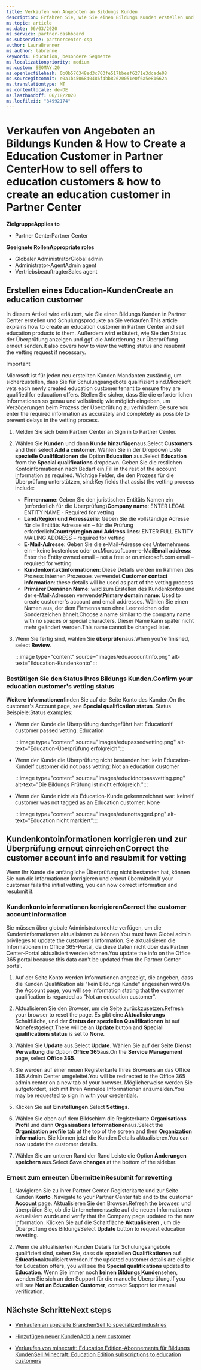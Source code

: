 ```yaml
---
title: Verkaufen von Angeboten an Bildungs Kunden
description: Erfahren Sie, wie Sie einen Bildungs Kunden erstellen und Angebote in Partner Center verkaufen.
ms.topic: article
ms.date: 06/03/2020
ms.service: partner-dashboard
ms.subservice: partnercenter-csp
author: LauraBrenner
ms.author: labrenne
keywords: Education, besondere Segmente
ms.localizationpriority: medium
ms.custom: SEOMAY.20
ms.openlocfilehash: 0b0b576348ed3c703fe517bbeef6271e3dcade08
ms.sourcegitcommit: e0a1b4506840486f4bb82620051e0f6a5e81662a
ms.translationtype: MT
ms.contentlocale: de-DE
ms.lasthandoff: 06/18/2020
ms.locfileid: "84992174"
---
```

# <a name="how-to-sell-offers-to-education-customers--how-to-create-an-education-customer-in-partner-center"></a><span data-ttu-id="a87ba-104">Verkaufen von Angeboten an Bildungs Kunden & How to Create a Education Customer in Partner Center</span><span class="sxs-lookup"><span data-stu-id="a87ba-104">How to sell offers to education customers & how to create an education customer in Partner Center</span></span>

<span data-ttu-id="a87ba-105">**Zielgruppe**</span><span class="sxs-lookup"><span data-stu-id="a87ba-105">**Applies to**</span></span>

- <span data-ttu-id="a87ba-106">Partner Center</span><span class="sxs-lookup"><span data-stu-id="a87ba-106">Partner Center</span></span>

<span data-ttu-id="a87ba-107">**Geeignete Rollen**</span><span class="sxs-lookup"><span data-stu-id="a87ba-107">**Appropriate roles**</span></span>

- <span data-ttu-id="a87ba-108">Globaler Administrator</span><span class="sxs-lookup"><span data-stu-id="a87ba-108">Global admin</span></span>
- <span data-ttu-id="a87ba-109">Administrator-Agent</span><span class="sxs-lookup"><span data-stu-id="a87ba-109">Admin agent</span></span>
- <span data-ttu-id="a87ba-110">Vertriebsbeauftragter</span><span class="sxs-lookup"><span data-stu-id="a87ba-110">Sales agent</span></span>

## <a name="create-an-education-customer"></a><span data-ttu-id="a87ba-111">Erstellen eines Education-Kunden</span><span class="sxs-lookup"><span data-stu-id="a87ba-111">Create an education customer</span></span>

<span data-ttu-id="a87ba-112">In diesem Artikel wird erläutert, wie Sie einen Bildungs Kunden in Partner Center erstellen und Schulungsprodukte an Sie verkaufen.</span><span class="sxs-lookup"><span data-stu-id="a87ba-112">This article explains how to create an education customer in Partner Center and sell education products to them.</span></span> <span data-ttu-id="a87ba-113">Außerdem wird erläutert, wie Sie den Status der Überprüfung anzeigen und ggf. die Anforderung zur Überprüfung erneut senden.</span><span class="sxs-lookup"><span data-stu-id="a87ba-113">It also covers how to view the vetting status and resubmit the vetting request if necessary.</span></span>

> [!IMPORTANT]
> <span data-ttu-id="a87ba-114">Microsoft ist für jeden neu erstellten Kunden Mandanten zuständig, um sicherzustellen, dass Sie für Schulungsangebote qualifiziert sind.</span><span class="sxs-lookup"><span data-stu-id="a87ba-114">Microsoft vets each newly created education customer tenant to ensure they are qualified for education offers.</span></span>  <span data-ttu-id="a87ba-115">Stellen Sie sicher, dass Sie die erforderlichen Informationen so genau und vollständig wie möglich eingeben, um Verzögerungen beim Prozess der Überprüfung zu verhindern.</span><span class="sxs-lookup"><span data-stu-id="a87ba-115">Be sure you enter the required information as accurately and completely as possible to prevent delays in the vetting process.</span></span>

1. <span data-ttu-id="a87ba-116">Melden Sie sich beim Partner Center an.</span><span class="sxs-lookup"><span data-stu-id="a87ba-116">Sign in to Partner Center.</span></span>

2. <span data-ttu-id="a87ba-117">Wählen Sie **Kunden** und dann **Kunde hinzufügen**aus.</span><span class="sxs-lookup"><span data-stu-id="a87ba-117">Select **Customers** and then select **Add a customer**.</span></span> <span data-ttu-id="a87ba-118">Wählen Sie in der Dropdown Liste **spezielle Qualifikationen** die Option **Education** aus.</span><span class="sxs-lookup"><span data-stu-id="a87ba-118">Select **Education** from the **Special qualifications** dropdown.</span></span>  <span data-ttu-id="a87ba-119">Geben Sie die restlichen Kontoinformationen nach Bedarf ein.</span><span class="sxs-lookup"><span data-stu-id="a87ba-119">Fill in the rest of the account information as required.</span></span>  <span data-ttu-id="a87ba-120">Wichtige Felder, die den Prozess für die Überprüfung unterstützen, sind:</span><span class="sxs-lookup"><span data-stu-id="a87ba-120">Key fields that assist the vetting process include:</span></span>

   - <span data-ttu-id="a87ba-121">**Firmenname**: Geben Sie den juristischen Entitäts Namen ein (erforderlich für die Überprüfung)</span><span class="sxs-lookup"><span data-stu-id="a87ba-121">**Company name**: ENTER LEGAL ENTITY NAME - Required for vetting</span></span>
   - <span data-ttu-id="a87ba-122">**Land/Region und Adresszeile**: Geben Sie die vollständige Adresse für die Entitäts Adresse ein – für die Prüfung erforderlich</span><span class="sxs-lookup"><span data-stu-id="a87ba-122">**Country/region and Address lines**: ENTER FULL ENTITY MAILING ADDRESS – required for vetting</span></span>
   - <span data-ttu-id="a87ba-123">**E-Mail-Adresse**: Geben Sie die e-Mail-Adresse des Unternehmens ein – keine kostenlose oder on.Microsoft.com-e-Mail</span><span class="sxs-lookup"><span data-stu-id="a87ba-123">**Email address**:  Enter the Entity owned email – not a free or on.microsoft.com email – required for vetting</span></span>
   - <span data-ttu-id="a87ba-124">**Kundenkontaktinformationen**: Diese Details werden im Rahmen des Prozess internen Prozesses verwendet.</span><span class="sxs-lookup"><span data-stu-id="a87ba-124">**Customer contact information**: these details will be used as part of the vetting process</span></span>
   - <span data-ttu-id="a87ba-125">**Primärer Domänen Name**: wird zum Erstellen des Kundenkontos und der e-Mail-Adressen verwendet</span><span class="sxs-lookup"><span data-stu-id="a87ba-125">**Primary domain name**:  Used to create customer's account and email addresses.</span></span>  <span data-ttu-id="a87ba-126">Wählen Sie einen Namen aus, der dem Firmennamen ohne Leerzeichen oder Sonderzeichen ähnelt.</span><span class="sxs-lookup"><span data-stu-id="a87ba-126">Choose a name similar to the company name with no spaces or special characters.</span></span>  <span data-ttu-id="a87ba-127">Dieser Name kann später nicht mehr geändert werden.</span><span class="sxs-lookup"><span data-stu-id="a87ba-127">This name cannot be changed later.</span></span>

3. <span data-ttu-id="a87ba-128">Wenn Sie fertig sind, wählen Sie **überprüfen**aus.</span><span class="sxs-lookup"><span data-stu-id="a87ba-128">When you're finished, select **Review**.</span></span>

   :::image type="content" source="images/eduaccountinfo.png" alt-text="Education-Kundenkonto":::

### <a name="confirm-your-education-customers-vetting-status"></a><span data-ttu-id="a87ba-130">Bestätigen Sie den Status Ihres Bildungs Kunden.</span><span class="sxs-lookup"><span data-stu-id="a87ba-130">Confirm your education customer's vetting status</span></span>

<span data-ttu-id="a87ba-131">**Weitere Informationen**finden Sie auf der Seite Konto des Kunden.</span><span class="sxs-lookup"><span data-stu-id="a87ba-131">On the customer's Account page, see **Special qualification status**.</span></span>
<span data-ttu-id="a87ba-132">Status Beispiele:</span><span class="sxs-lookup"><span data-stu-id="a87ba-132">Status examples:</span></span>

- <span data-ttu-id="a87ba-133">Wenn der Kunde die Überprüfung durchgeführt hat: Education</span><span class="sxs-lookup"><span data-stu-id="a87ba-133">If customer passed vetting:  Education</span></span>

   :::image type="content" source="images/edupassedvetting.png" alt-text="Education-Überprüfung erfolgreich":::

- <span data-ttu-id="a87ba-135">Wenn der Kunde die Überprüfung nicht bestanden hat: kein Education-Kunde</span><span class="sxs-lookup"><span data-stu-id="a87ba-135">If customer did not pass vetting:  Not an education customer</span></span>

   :::image type="content" source="images/edudidnotpassvetting.png" alt-text="Die Bildungs Prüfung ist nicht erfolgreich.":::

- <span data-ttu-id="a87ba-137">Wenn der Kunde nicht als Education-Kunde gekennzeichnet war: keine</span><span class="sxs-lookup"><span data-stu-id="a87ba-137">If customer was not tagged as an Education customer:  None</span></span>

   :::image type="content" source="images/edunottagged.png" alt-text="Education nicht markiert":::

## <a name="correct-the-customer-account-info-and-resubmit-for-vetting"></a><span data-ttu-id="a87ba-139">Kundenkontoinformationen korrigieren und zur Überprüfung erneut einreichen</span><span class="sxs-lookup"><span data-stu-id="a87ba-139">Correct the customer account info and resubmit for vetting</span></span>  

<span data-ttu-id="a87ba-140">Wenn Ihr Kunde die anfängliche Überprüfung nicht bestanden hat, können Sie nun die Informationen korrigieren und erneut übermitteln.</span><span class="sxs-lookup"><span data-stu-id="a87ba-140">If your customer fails the initial vetting, you can now correct information and resubmit it.</span></span>

### <a name="correct-the-customer-account-information"></a><span data-ttu-id="a87ba-141">Kundenkontoinformationen korrigieren</span><span class="sxs-lookup"><span data-stu-id="a87ba-141">Correct the customer account information</span></span>

<span data-ttu-id="a87ba-142">Sie müssen über globale Administratorrechte verfügen, um die Kundeninformationen aktualisieren zu können.</span><span class="sxs-lookup"><span data-stu-id="a87ba-142">You must have Global admin privileges to update the customer's information.</span></span> <span data-ttu-id="a87ba-143">Sie aktualisieren die Informationen im Office 365-Portal, da diese Daten nicht über das Partner Center-Portal aktualisiert werden können.</span><span class="sxs-lookup"><span data-stu-id="a87ba-143">You update the info on the Office 365 portal because this data can't be updated from the Partner Center portal.</span></span>

1. <span data-ttu-id="a87ba-144">Auf der Seite Konto werden Informationen angezeigt, die angeben, dass die Kunden Qualifikation als "kein Bildungs Kunde" angesehen wird.</span><span class="sxs-lookup"><span data-stu-id="a87ba-144">On the Account page, you will see information stating that the customer qualification is regarded as "Not an education customer".</span></span>

2. <span data-ttu-id="a87ba-145">Aktualisieren Sie den Browser, um die Seite zurückzusetzen.</span><span class="sxs-lookup"><span data-stu-id="a87ba-145">Refresh your browser to reset the page.</span></span> <span data-ttu-id="a87ba-146">Es gibt eine **Aktualisierungs** Schaltfläche, und der **Status der speziellen Qualifikationen** ist auf **None**festgelegt.</span><span class="sxs-lookup"><span data-stu-id="a87ba-146">There will be an **Update** button and **Special qualifications status** is set to **None**.</span></span>

3. <span data-ttu-id="a87ba-147">Wählen Sie **Update** aus.</span><span class="sxs-lookup"><span data-stu-id="a87ba-147">Select **Update**.</span></span> <span data-ttu-id="a87ba-148">Wählen Sie auf der Seite **Dienst Verwaltung** die Option **Office 365**aus.</span><span class="sxs-lookup"><span data-stu-id="a87ba-148">On the **Service Management** page, select **Office 365**.</span></span>

4. <span data-ttu-id="a87ba-149">Sie werden auf einer neuen Registerkarte Ihres Browsers an das Office 365 Admin Center umgeleitet.</span><span class="sxs-lookup"><span data-stu-id="a87ba-149">You will be redirected to the Office 365 admin center on a new tab of your browser.</span></span> <span data-ttu-id="a87ba-150">Möglicherweise werden Sie aufgefordert, sich mit Ihren Anmelde Informationen anzumelden.</span><span class="sxs-lookup"><span data-stu-id="a87ba-150">You may be requested to sign in with your credentials.</span></span>

5. <span data-ttu-id="a87ba-151">Klicken Sie auf **Einstellungen**.</span><span class="sxs-lookup"><span data-stu-id="a87ba-151">Select **Settings**.</span></span>

6. <span data-ttu-id="a87ba-152">Wählen Sie oben auf dem Bildschirm die Registerkarte **Organisations Profil** und dann **Organisations Informationen**aus.</span><span class="sxs-lookup"><span data-stu-id="a87ba-152">Select the **Organization profile** tab at the top of the screen and then **Organization information**.</span></span> <span data-ttu-id="a87ba-153">Sie können jetzt die Kunden Details aktualisieren.</span><span class="sxs-lookup"><span data-stu-id="a87ba-153">You can now update the customer details.</span></span>

7. <span data-ttu-id="a87ba-154">Wählen Sie am unteren Rand der Rand Leiste die Option **Änderungen speichern** aus.</span><span class="sxs-lookup"><span data-stu-id="a87ba-154">Select **Save changes** at the bottom of the sidebar.</span></span>  

### <a name="resubmit-for-revetting"></a><span data-ttu-id="a87ba-155">Erneut zum erneuten Übermitteln</span><span class="sxs-lookup"><span data-stu-id="a87ba-155">Resubmit for revetting</span></span>

1. <span data-ttu-id="a87ba-156">Navigieren Sie zu ihrer Partner Center-Registerkarte und zur Seite Kunden **Konto** .</span><span class="sxs-lookup"><span data-stu-id="a87ba-156">Navigate to your Partner Center tab and to the customer **Account** page.</span></span> <span data-ttu-id="a87ba-157">Aktualisieren Sie den Browser.</span><span class="sxs-lookup"><span data-stu-id="a87ba-157">Refresh the browser.</span></span> <span data-ttu-id="a87ba-158">und überprüfen Sie, ob die Unternehmensseite auf die neuen Informationen aktualisiert wurde.</span><span class="sxs-lookup"><span data-stu-id="a87ba-158">and verify that the Company page updated to the new information.</span></span> <span data-ttu-id="a87ba-159">Klicken Sie auf die Schaltfläche **Aktualisieren** , um die Überprüfung des Bildungs</span><span class="sxs-lookup"><span data-stu-id="a87ba-159">Select **Update** button to request education revetting.</span></span>

2. <span data-ttu-id="a87ba-160">Wenn die aktualisierten Kunden Details für Schulungsangebote qualifiziert sind, sehen Sie, dass die **speziellen Qualifikationen** auf **Education**aktualisiert werden.</span><span class="sxs-lookup"><span data-stu-id="a87ba-160">If the updated customer details are eligible for Education offers, you will see the **Special qualifications** updated to **Education**.</span></span> <span data-ttu-id="a87ba-161">Wenn Sie immer noch **keinen Bildungs Kunden**sehen, wenden Sie sich an den Support für die manuelle Überprüfung.</span><span class="sxs-lookup"><span data-stu-id="a87ba-161">If you still see **Not an Education Customer**, contact Support for manual verification.</span></span>

## <a name="next-steps"></a><span data-ttu-id="a87ba-162">Nächste Schritte</span><span class="sxs-lookup"><span data-stu-id="a87ba-162">Next steps</span></span>

- [<span data-ttu-id="a87ba-163">Verkaufen an spezielle Branchen</span><span class="sxs-lookup"><span data-stu-id="a87ba-163">Sell to specialized industries</span></span>](get-special-pricing-for-offers.md)

- [<span data-ttu-id="a87ba-164">Hinzufügen neuer Kunden</span><span class="sxs-lookup"><span data-stu-id="a87ba-164">Add a new customer</span></span>](add-a-new-customer.md)

- [<span data-ttu-id="a87ba-165">Verkaufen von minecraft: Education Edition-Abonnements für Bildungs Kunden</span><span class="sxs-lookup"><span data-stu-id="a87ba-165">Sell Minecraft: Education Edition subscriptions to education customers</span></span>](minecraft-subscriptions.md)
